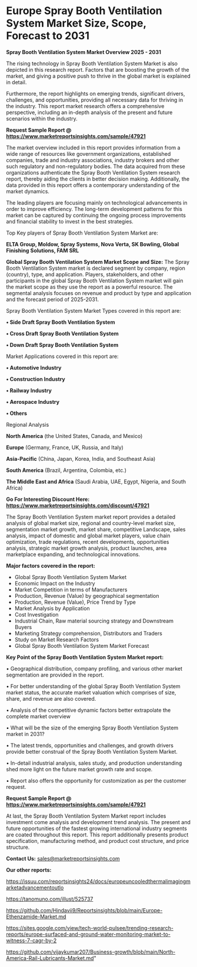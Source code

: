 # Europe Spray Booth Ventilation System Market Size, Scope, Forecast to 2031

<Strong> Spray Booth Ventilation System Market Overview 2025 - 2031</strong>

The rising technology in Spray Booth Ventilation System Market is also depicted in this research report. Factors that are boosting the growth of the market, and giving a positive push to thrive in the global market is explained in detail.

Furthermore, the report highlights on emerging trends, significant drivers, challenges, and opportunities, providing all necessary data for thriving in the industry. This report market research offers a comprehensive perspective, including an in-depth analysis of the present and future scenarios within the industry.

<strong>Request Sample Report @ <a href=https://www.marketreportsinsights.com/sample/47921>https://www.marketreportsinsights.com/sample/47921</a></strong>

The market overview included in this report provides information from a wide range of resources like government organizations, established companies, trade and industry associations, industry brokers and other such regulatory and non-regulatory bodies. The data acquired from these organizations authenticate the Spray Booth Ventilation System research report, thereby aiding the clients in better decision making. Additionally, the data provided in this report offers a contemporary understanding of the market dynamics.

The leading players are focusing mainly on technological advancements in order to improve efficiency. The long-term development patterns for this market can be captured by continuing the ongoing process improvements and financial stability to invest in the best strategies.

Top Key players of Spray Booth Ventilation System Market are:

<strong>ELTA Group, Moldow, Spray Systems, Nova Verta, SK Bowling, Global Finishing Solutions, FAM SRL</strong>

<strong><b>Global Spray Booth Ventilation System Market Scope and Size:</b></strong>
The Spray Booth Ventilation System market is declared segment by company, region (country), type, and application. Players, stakeholders, and other participants in the global Spray Booth Ventilation System market will gain the market scope as they use the report as a powerful resource. The segmental analysis focuses on revenue and product by type and application and the forecast period of 2025-2031.

Spray Booth Ventilation System Market Types covered in this report are:

<strong>•  Side Draft Spray Booth Ventilation System

•  Cross Draft Spray Booth Ventilation System

•  Down Draft Spray Booth Ventilation System</strong>

Market Applications covered in this report are:

<strong>•  Automotive Industry

•  Construction Industry

•  Railway Industry

•  Aerospace Industry

•  Others</strong> 

Regional Analysis

<strong>North America</strong> (the United States, Canada, and Mexico)

<strong>Europe</strong> (Germany, France, UK, Russia, and Italy)

<strong>Asia-Pacific</strong> (China, Japan, Korea, India, and Southeast Asia)

<strong>South America</strong> (Brazil, Argentina, Colombia, etc.)

<strong>The Middle East and Africa</strong> (Saudi Arabia, UAE, Egypt, Nigeria, and South Africa)

<strong>Go For Interesting Discount Here: <a href=https://www.marketreportsinsights.com/discount/47921>https://www.marketreportsinsights.com/discount/47921</a></strong>

The Spray Booth Ventilation System market report provides a detailed analysis of global market size, regional and country-level market size, segmentation market growth, market share, competitive Landscape, sales analysis, impact of domestic and global market players, value chain optimization, trade regulations, recent developments, opportunities analysis, strategic market growth analysis, product launches, area marketplace expanding, and technological innovations.

<strong><b>Major factors covered in the report:</b></strong>
<ul>
  <li>Global Spray Booth Ventilation System Market </li>
  <li>Economic Impact on the Industry</li>
  <li>Market Competition in terms of Manufacturers</li>
  <li>Production, Revenue (Value) by geographical segmentation</li>
  <li>Production, Revenue (Value), Price Trend by Type</li>
  <li>Market Analysis by Application</li>
  <li>Cost Investigation</li>
  <li>Industrial Chain, Raw material sourcing strategy and Downstream Buyers</li>
  <li>Marketing Strategy comprehension, Distributors and Traders</li>
  <li>Study on Market Research Factors</li>
  <li>Global Spray Booth Ventilation System Market Forecast</li>
</ul>

<strong><b>Key Point of the Spray Booth Ventilation System Market report:</b></strong>

• Geographical distribution, company profiling, and various other market segmentation are provided in the report.

• For better understanding of the global Spray Booth Ventilation System market status, the accurate market valuation which comprises of size, share, and revenue are also covered.

• Analysis of the competitive dynamic factors better extrapolate the complete market overview

• What will be the size of the emerging Spray Booth Ventilation System market in 2031?

• The latest trends, opportunities and challenges, and growth drivers provide better construal of the Spray Booth Ventilation System Market.

• In-detail industrial analysis, sales study, and production understanding shed more light on the future market growth rate and scope.

• Report also offers the opportunity for customization as per the customer request.

<strong>Request Sample Report @ <a href=https://www.marketreportsinsights.com/sample/47921>https://www.marketreportsinsights.com/sample/47921</a></strong>

At last, the Spray Booth Ventilation System Market report includes investment come analysis and development trend analysis. The present and future opportunities of the fastest growing international industry segments are coated throughout this report. This report additionally presents product specification, manufacturing method, and product cost structure, and price structure.

<strong>Contact Us:</strong>
sales@marketreportsinsights.com

<strong>Our other reports:</strong>

<a href=https://issuu.com/reportsinsights24/docs/europeuncooledthermalimagingmarketadvancementoutlo>https://issuu.com/reportsinsights24/docs/europeuncooledthermalimagingmarketadvancementoutlo</a>

<a href=https://tanomuno.com/illust/525737>https://tanomuno.com/illust/525737</a>

<a href=https://github.com/Hindavii9/Reportsinsights/blob/main/Europe-Ethenzamide-Market.md>https://github.com/Hindavii9/Reportsinsights/blob/main/Europe-Ethenzamide-Market.md</a>

<a href=https://sites.google.com/view/tech-world-pulsee/trending-research-reports/europe-surfaced-and-ground-water-monitoring-market-to-witness-7-cagr-by-2>https://sites.google.com/view/tech-world-pulsee/trending-research-reports/europe-surfaced-and-ground-water-monitoring-market-to-witness-7-cagr-by-2</a>

<a href=https://github.com/vijaykumar207/Business-growth/blob/main/North-America-Rail-Lubricants-Market.md>https://github.com/vijaykumar207/Business-growth/blob/main/North-America-Rail-Lubricants-Market.md</a>"
